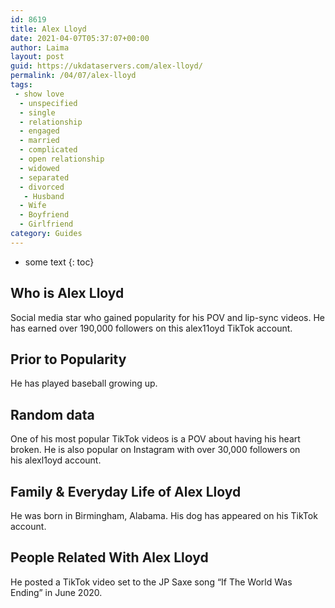 ```yaml
---
id: 8619
title: Alex Lloyd
date: 2021-04-07T05:37:07+00:00
author: Laima
layout: post
guid: https://ukdataservers.com/alex-lloyd/
permalink: /04/07/alex-lloyd
tags:
 - show love
  - unspecified
  - single
  - relationship
  - engaged
  - married
  - complicated
  - open relationship
  - widowed
  - separated
  - divorced
   - Husband
  - Wife
  - Boyfriend
  - Girlfriend
category: Guides
---
```


* some text
{: toc}


## Who is Alex Lloyd
                  
                  
                  
Social media star who gained popularity for his POV and lip-sync videos. He has earned over 190,000 followers on this alex11oyd TikTok account. 
                  
              
            
              
            
                
                
                
## Prior to Popularity
                  
                  
                  
He has played baseball growing up. 
                  
              
            
              
            
                
                
                
## Random data
                  
                  
                  
One of his most popular TikTok videos is a POV about having his heart broken. He is also popular on Instagram with over 30,000 followers on his alexl1oyd account. 
                  
              
            
              
            
                
                
                
## Family & Everyday Life of Alex Lloyd
                  
                  
                  
He was born in Birmingham, Alabama. His dog has appeared on his TikTok account.
                  
              
            
              
            
                
                
                
## People Related With Alex Lloyd
                  
                  
                  
He posted a TikTok video set to the JP Saxe song &#8220;If The World Was Ending&#8221; in June 2020. 
                  
              
            
              
            
                
              
            
              
              
            
            
              
            
          
          
          